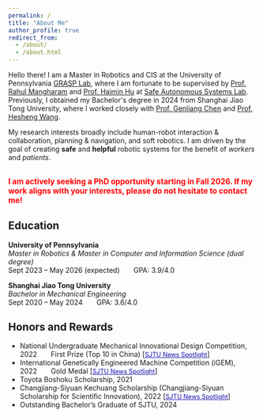 ```yaml
---
permalink: /
title: "About Me"
author_profile: true
redirect_from: 
  - /about/
  - /about.html
---
```

<!-- ## About Me -->
Hello there! I am a Master in Robotics and CIS at the University of Pennsylvania <u><a href="https://www.grasp.upenn.edu/">GRASP Lab</a></u>, where I am fortunate to be supervised by <u><a href="https://www.seas.upenn.edu/~rahulm/">Prof. Rahul Mangharam</a></u> and <u><a href="https://haiminhu.org/">Prof. Haimin Hu</a></u> at <u><a href="https://xlab.upenn.edu/">Safe Autonomous Systems Lab</a></u>. Previously, I obtained my Bachelor's degree in 2024 from Shanghai Jiao Tong University, where I worked closely with <u><a href="https://me.sjtu.edu.cn/en/FullTimeTeacher/chengenliang.html">Prof. Genliang Chen</a></u> and <u><a href="https://irmv.sjtu.edu.cn/wanghesheng">Prof. Hesheng Wang</a></u>.

My research interests broadly include human-robot interaction & collaboration, planning & navigation, and soft robotics. I am driven by the goal of creating **safe** and **helpful** robotic systems for the benefit of *workers* and *patients*.

<div style="color: red; font-weight: bold; font-size: 1.1em; margin-top: 2em;">
I am actively seeking a PhD opportunity starting in Fall 2026. If my work aligns with your interests, please do not hesitate to contact me!
</div>

## Education

**University of Pennsylvania**  
*Master in Robotics & Master in Computer and Information Science (dual degree)*  
Sept 2023 – May 2026 (expected)  GPA: 3.9/4.0

**Shanghai Jiao Tong University**  
*Bachelor in Mechanical Engineering*  
Sept 2020 – May 2024  GPA: 3.6/4.0

## Honors and Rewards

- National Undergraduate Mechanical Innovational Design Competition, 2022  First Prize (Top 10 in China) [<a href="https://mp.weixin.qq.com/s/geIgz6VzAoUXodHZOrdXmQ" style="color: #1a0dab; font-size: 0.9em; text-decoration: underline;">SJTU News Spotlight</a>]
- International Genetically Engineered Machine Competition (iGEM), 2022  Gold Medal [<a href="https://mp.weixin.qq.com/s/Nppf3-aUx5WBvEkinaOKRg" style="color: #1a0dab; font-size: 0.9em; text-decoration: underline;">SJTU News Spotlight</a>]
- Toyota Boshoku Scholarship, 2021
- Changjiang-Siyuan Kechuang Scholarship (Changjiang-Siyuan Scholarship for Scientific Innovation), 2022 [<a href="https://mp.weixin.qq.com/s/QOfbLO4UIn3eJUXqgtaX-g" style="color: #1a0dab; font-size: 0.9em; text-decoration: underline;">SJTU News Spotlight</a>]
- Outstanding Bachelor’s Graduate of SJTU, 2024
